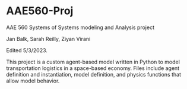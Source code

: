 # AAE560-Proj
AAE 560 Systems of Systems modeling and Analysis project

Jan Balk, Sarah Reilly, Ziyan Virani

Edited 5/3/2023. 

This project is a custom agent-based model written in Python to model transportation logistics in a space-based economy. Files include agent definition and instantiation, model definition, and physics functions that allow model behavior.
